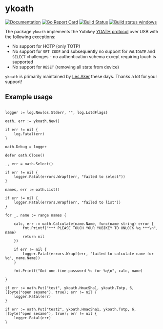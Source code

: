 # ykoath

[![Documentation](https://godoc.org/github.com/yawn/ykoath?status.svg)](http://godoc.org/github.com/yawn/ykoath) [![Go Report Card](https://goreportcard.com/badge/github.com/yawn/ykoath)](https://goreportcard.com/report/github.com/yawn/ykoath) [![Build Status](https://travis-ci.org/yawn/ykoath.svg?branch=master)](https://travis-ci.org/yawn/ykoath) [![Build status windows](https://ci.appveyor.com/api/projects/status/50vxo9e5jqql3y2b?svg=true)](https://ci.appveyor.com/project/yawn/ykoath)

The package `ykoath` implements the Yubikey [YOATH protocol](https://developers.yubico.com/OATH/YKOATH_Protocol.html) over USB with the following exceptions:

* No support for HOTP (only TOTP)
* No support for `SET CODE` and subsequently no support for `VALIDATE` and `SELECT` challenges - no authentication schema except requiring touch is supported
* No support for `RESET` (removing all state from device)

`ykoath` is primarily maintained by [Les Aker](https://github.com/akerl) these days. Thanks a lot for your support!

## Example usage

```

logger := log.New(os.Stderr, "", log.LstdFlags)

oath, err := ykoath.New()

if err != nil {
	log.Fatal(err)
}

oath.Debug = logger

defer oath.Close()

_, err = oath.Select()

if err != nil {
	logger.Fatal(errors.Wrapf(err, "failed to select"))
}

names, err := oath.List()

if err != nil {
	logger.Fatal(errors.Wrapf(err, "failed to list"))
}

for _, name := range names {

	calc, err := oath.Calculate(name.Name, func(name string) error {
		fmt.Printf("*** PLEASE TOUCH YOUR YUBIKEY TO UNLOCK %q ***\n", name)
		return nil
	})

	if err != nil {
		logger.Fatal(errors.Wrapf(err, "failed to calculate name for %q", name.Name))
	}

	fmt.Printf("Got one-time-password %s for %q\n", calc, name)

}

if err := oath.Put("test", ykoath.HmacSha1, ykoath.Totp, 6, []byte("open sesame"), true); err != nil {
	logger.Fatal(err)
}

if err := oath.Put("test2", ykoath.HmacSha1, ykoath.Totp, 6, []byte("open sesame"), true); err != nil {
	logger.Fatal(err)
}

```
